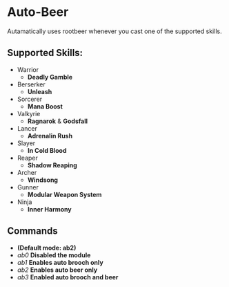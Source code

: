 # Auto-Beer

Autamatically uses rootbeer whenever you cast one of the supported skills.

## Supported Skills:   
- Warrior 
  - **Deadly Gamble**  
- Berserker
  -  **Unleash**  
- Sorcerer
  -  **Mana Boost**    
- Valkyrie
  -  **Ragnarok** & **Godsfall**
- Lancer
  -  **Adrenalin Rush**  
- Slayer
  -  **In Cold Blood**     
- Reaper
  -  **Shadow Reaping**    
- Archer
  -  **Windsong**
- Gunner
  -  **Modular Weapon System**
- Ninja
  -  **Inner Harmony**


## Commands 

- **(Default mode: ab2)**
- *ab0* **Disabled the module**   
- *ab1* **Enables auto brooch only**  
- *ab2* **Enables auto beer only**    
- *ab3* **Enabled auto brooch and beer**  
